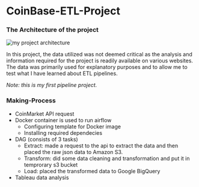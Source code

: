 ﻿# CoinBase-ETL-Project
### The Architecture of the project

![my project architecture](https://user-images.githubusercontent.com/122371233/228370238-07bb576d-fc5f-4c48-88ba-9b7509e50edf.png)

In this project, the data utilized was not deemed critical as the analysis and information required for the project is readily available on various websites. The data was primarily used for explanatory purposes and to allow me to test what I have learned about ETL pipelines.  
  
*Note: this is my first pipeline project.*
### Making-Process
- CoinMarket API request
- Docker container is used to run airflow
  - Configuring template for Docker image
  - Installing required dependecies
- DAG (consists of 3 tasks)
  - Extract: made a request to the api to extract the data and then placed the raw json data to Amazon S3.
  - Transform: did some data cleaning and transformation and put it in temprorary s3 bucket
  - Load: placed the transformed data to Google BigQuery
- Tableau data analysis
